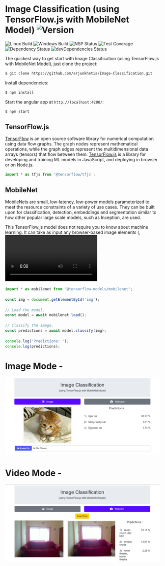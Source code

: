# Image Classification (using TensorFlow.js with MobileNet Model)  ![Version][version-image]

![Linux Build][linuxbuild-image]
![Windows Build][windowsbuild-image]
![NSP Status][nspstatus-image]
![Test Coverage][coverage-image]
![Dependency Status][dependency-image]
![devDependencies Status][devdependency-image]

The quickest way to get start with Image Classification (using TensorFlow.js with MobileNet Model), just clone the project:

```bash
$ git clone https://github.com/arjunkhetia/Image-Classification.git
```

Install dependencies:

```bash
$ npm install
```

Start the angular app at `http://localhost:4200/`:

```bash
$ npm start
```

## TensorFlow.js

[TensorFlow](https://www.tensorflow.org) is an open source software library for numerical computation using data flow graphs. The graph nodes represent mathematical operations, while the graph edges represent the multidimensional data arrays (tensors) that flow between them. [TensorFlow.js](https://www.tensorflow.org/js) is a library for developing and training ML models in JavaScript, and deploying in browser or on Node.js.

```ts
import * as tfjs from '@tensorflow/tfjs';
```

## MobileNet

MobileNets are small, low-latency, low-power models parameterized to meet the resource constraints of a variety of use cases. They can be built upon for classification, detection, embeddings and segmentation similar to how other popular large scale models, such as Inception, are used.

This TensorFlow.js model does not require you to know about machine learning. It can take as input any browser-based image elements (<img>, <video>, <canvas> elements, for example) and returns an array of most likely predictions and their confidences.

```ts
import * as mobilenet from '@tensorflow-models/mobilenet';

const img = document.getElementById('img');

// Load the model.
const model = await mobilenet.load();

// Classify the image.
const predictions = await model.classify(img);

console.log('Predictions: ');
console.log(predictions);
```

# Image Mode - 

![Image Mode](https://github.com/arjunkhetia/Image-Classification/blob/master/src/assets/imagemode.png "Image Mode")

# Video Mode - 

![Video Mode](https://github.com/arjunkhetia/Image-Classification/blob/master/src/assets/videomode.png "Video Mode")

[version-image]: https://img.shields.io/badge/Version-1.0.0-orange.svg
[linuxbuild-image]: https://img.shields.io/badge/Linux-passing-brightgreen.svg
[windowsbuild-image]: https://img.shields.io/badge/Windows-passing-brightgreen.svg
[nspstatus-image]: https://img.shields.io/badge/nsp-no_known_vulns-blue.svg
[coverage-image]: https://img.shields.io/coveralls/expressjs/express/master.svg
[dependency-image]: https://img.shields.io/badge/dependencies-up_to_date-brightgreen.svg
[devdependency-image]: https://img.shields.io/badge/devdependencies-up_to_date-yellow.svg
